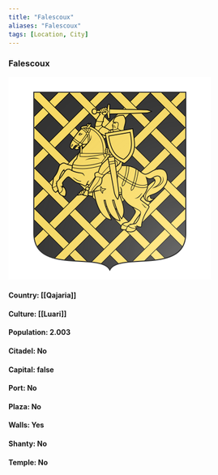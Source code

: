 ```yaml
---
title: "Falescoux"
aliases: "Falescoux"
tags: [Location, City]
---
```

### Falescoux
![](attachment/0a68b4144b42fe04ef33c05154a35e55.svg)

#### Country: [[Qajaria]]

#### Culture: [[Luari]]

#### Population: 2.003

#### Citadel: No

#### Capital: false

#### Port: No

#### Plaza: No

#### Walls: Yes

#### Shanty: No

#### Temple: No

